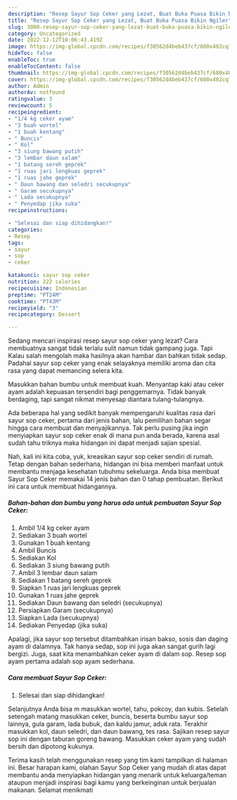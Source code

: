 ```yaml
---
description: "Resep Sayur Sop Ceker yang Lezat, Buat Buka Puasa Bikin Ngiler"
title: "Resep Sayur Sop Ceker yang Lezat, Buat Buka Puasa Bikin Ngiler"
slug: 3000-resep-sayur-sop-ceker-yang-lezat-buat-buka-puasa-bikin-ngiler
category: Uncategorized
date: 2022-12-12T10:06:43.419Z
image: https://img-global.cpcdn.com/recipes/f30562d4beb437cf/680x482cq70/sayur-sop-ceker-foto-resep-utama.jpg
hideToc: false
enableToc: true
enableTocContent: false
thumbnail: https://img-global.cpcdn.com/recipes/f30562d4beb437cf/680x482cq70/sayur-sop-ceker-foto-resep-utama.jpg
cover: https://img-global.cpcdn.com/recipes/f30562d4beb437cf/680x482cq70/sayur-sop-ceker-foto-resep-utama.jpg
author: Admin
authorAv: notfound
ratingvalue: 3
reviewcount: 5
recipeingredient:
- "1/4 kg ceker ayam"
- "3 buah wortel"
- "1 buah kentang"
- " Buncis"
- " Kol"
- "3 siung bawang putih"
- "3 lembar daun salam"
- "1 batang sereh geprek"
- "1 ruas jari lengkuas geprek"
- "1 ruas jahe geprek"
- " Daun bawang dan seledri secukupnya"
- " Garam secukupnya"
- " Lada secukupnya"
- " Penyedap jika suka"
recipeinstructions:

- "Selesai dan siap dihidangkan!"
categories:
- Resep
tags:
- sayur
- sop
- ceker

katakunci: sayur sop ceker 
nutrition: 222 calories
recipecuisine: Indonesian
preptime: "PT24M"
cooktime: "PT43M"
recipeyield: "3"
recipecategory: Dessert

---
```



Sedang mencari inspirasi resep sayur sop ceker yang lezat? Cara membuatnya sangat tidak terlalu sulit namun tidak gampang juga. Tapi Kalau salah mengolah maka hasilnya akan hambar dan bahkan tidak sedap. Padahal sayur sop ceker yang enak selayaknya memiliki aroma dan cita rasa yang dapat memancing selera kita.


Masukkan bahan bumbu untuk membuat kuah. Menyantap kaki atau ceker ayam adalah kepuasan tersendiri bagi penggemarnya. Tidak banyak berdaging, tapi sangat nikmat menyesap diantara tulang-tulangnya.

Ada beberapa hal yang sedikit banyak mempengaruhi kualitas rasa dari sayur sop ceker, pertama dari jenis bahan, lalu pemilihan bahan segar hingga cara membuat dan menyajikannya. Tak perlu pusing jika ingin menyiapkan sayur sop ceker enak di mana pun anda berada, karena asal sudah tahu triknya maka hidangan ini dapat menjadi sajian spesial.


Nah, kali ini kita coba, yuk, kreasikan sayur sop ceker sendiri di rumah. Tetap dengan bahan sederhana, hidangan ini bisa memberi manfaat untuk membantu menjaga kesehatan tubuhmu sekeluarga. Anda bisa membuat Sayur Sop Ceker memakai 14 jenis bahan dan 0 tahap pembuatan. Berikut ini cara untuk membuat hidangannya.

<!--inarticleads1-->

##### Bahan-bahan dan bumbu yang harus ada untuk pembuatan Sayur Sop Ceker:

1. Ambil 1/4 kg ceker ayam
1. Sediakan 3 buah wortel
1. Gunakan 1 buah kentang
1. Ambil  Buncis
1. Sediakan  Kol
1. Sediakan 3 siung bawang putih
1. Ambil 3 lembar daun salam
1. Sediakan 1 batang sereh geprek
1. Siapkan 1 ruas jari lengkuas geprek
1. Gunakan 1 ruas jahe geprek
1. Sediakan  Daun bawang dan seledri (secukupnya)
1. Persiapkan  Garam (secukupnya)
1. Siapkan  Lada (secukupnya)
1. Sediakan  Penyedap (jika suka)


Apalagi, jika sayur sop tersebut ditambahkan irisan bakso, sosis dan daging ayam di dalamnya. Tak hanya sedap, sop ini juga akan sangat gurih lagi bergizi. Juga, saat kita menambahkan ceker ayam di dalam sop. Resep sop ayam pertama adalah sop ayam sederhana. 

<!--inarticleads2-->

##### Cara membuat Sayur Sop Ceker:


1. Selesai dan siap dihidangkan!

Selanjutnya Anda bisa m masukkan wortel, tahu, pokcoy, dan kubis. Setelah setengah matang masukkan ceker, buncis, beserta bumbu sayur sop lainnya, gula garam, lada bubuk, dan kaldu jamur, aduk rata. Terakhir masukkan kol, daun seledri, dan daun bawang, tes rasa. Sajikan resep sayur sop ini dengan taburan goreng bawang. Masukkan ceker ayam yang sudah bersih dan dipotong kukunya. 

Terima kasih telah menggunakan resep yang tim kami tampilkan di halaman ini. Besar harapan kami, olahan Sayur Sop Ceker yang mudah di atas dapat membantu anda menyiapkan hidangan yang menarik untuk keluarga/teman ataupun menjadi inspirasi bagi kamu yang berkeinginan untuk berjualan makanan. Selamat menikmati
